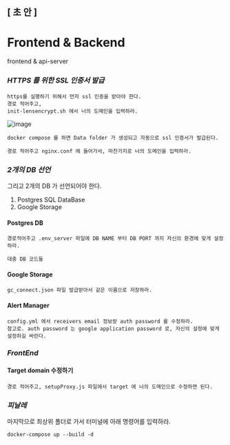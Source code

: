 ## [ 초 안 ]

# Frontend & Backend

frontend &amp; api-server

### *HTTPS 를 위한 SSL 인증서 발급*

    https를 실행하기 위해서 먼저 ssl 인증을 받아야 한다.
    경로 적어주고,
    init-lensencrypt.sh 에서 너의 도메인을 입력하라.
![image](https://user-images.githubusercontent.com/53938323/180370292-8915ef02-16bf-490a-b995-07582c8a186d.png)

    docker compose 를 하면 Data folder 가 생성되고 자동으로 ssl 인증서가 발급된다.
  
    경로 적어주고 nginx.conf 에 들어가서, 마찬가지로 너의 도메인을 입력하라.
  
  
### *2개의 DB 선언* 

  그리고 2개의 DB 가 선언되어야 한다. 
  1. Postgres SQL DataBase
  2. Google Storage
  
#### Postgres DB 

    경로적어주고 .env_server 파일에 DB NAME 부터 DB PORT 까지 자신의 환경에 맞게 설정하라.
    
    대충 DB 코드들 
    
#### Google Storage

    gc_connect.json 파일 발급받아서 같은 이름으로 저장하라.
    
    
#### Alert Manager

    config.yml 에서 receivers email 정보랑 auth password 를 수정하라.
    참고로. auth password 는 google application password 로, 자신의 설정에 맞게 설정하길 바란다.
    
    
   

### *FrontEnd*

#### Target domain 수정하기

    경로 적어주고, setupProxy.js 파일에서 target 에 너의 도메인으로 수정하면 된다.
    
    
### *피날레*

마지막으로 최상위 폴더로 가서 터미널에 아래 명령어를 입력하라.
    
    docker-compose up --build -d


